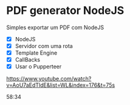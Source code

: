 # PDF generator NodeJS

Simples exportar um PDF com NodeJS


- [x] NodeJS
- [x] Servidor com uma rota
- [x] Template Engine
- [x] CallBacks
- [x] Usar o Pupperteer

https://www.youtube.com/watch?v=AoU7aEdTldE&list=WL&index=176&t=75s


58:34
